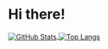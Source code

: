# Hi there!

<a href="https://github.com/Coekjan">
  <img align="center" alt="GitHub Stats" src="https://github-readme-stats.vercel.app/api?theme=radical&username=Coekjan&show_icons=true&include_all_commits=true" />
</a>
<a href="https://github.com/Coekjan">
  <img align="center" alt="Top Langs" src="https://github-readme-stats.vercel.app/api/top-langs/?theme=radical&username=Coekjan&layout=compact" />
</a>
